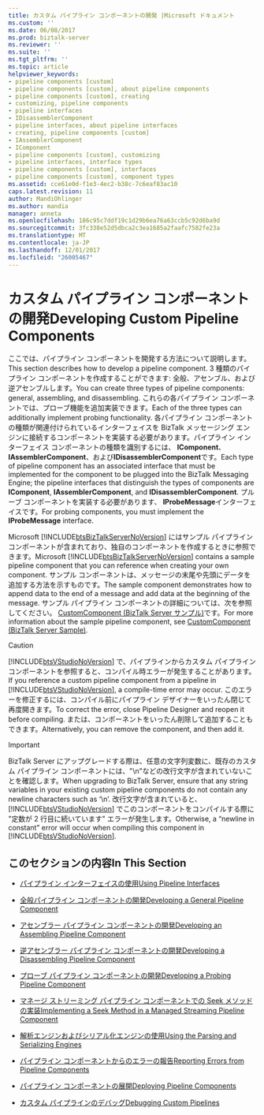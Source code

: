 ```yaml
---
title: カスタム パイプライン コンポーネントの開発 |Microsoft ドキュメント
ms.custom: ''
ms.date: 06/08/2017
ms.prod: biztalk-server
ms.reviewer: ''
ms.suite: ''
ms.tgt_pltfrm: ''
ms.topic: article
helpviewer_keywords:
- pipeline components [custom]
- pipeline components [custom], about pipeline components
- pipeline components [custom], creating
- customizing, pipeline components
- pipeline interfaces
- IDisassemblerComponent
- pipeline interfaces, about pipeline interfaces
- creating, pipeline components [custom]
- IAssemblerComponent
- IComponent
- pipeline components [custom], customizing
- pipeline interfaces, interface types
- pipeline components [custom], interfaces
- pipeline components [custom], component types
ms.assetid: cce61e0d-f1e3-4ec2-b38c-7c6eaf83ac10
caps.latest.revision: 11
author: MandiOhlinger
ms.author: mandia
manager: anneta
ms.openlocfilehash: 186c95c7ddf19c1d29b6ea76a63ccb5c92d6ba9d
ms.sourcegitcommit: 3fc338e52d5dbca2c3ea1685a2faafc7582fe23a
ms.translationtype: MT
ms.contentlocale: ja-JP
ms.lasthandoff: 12/01/2017
ms.locfileid: "26005467"
---
```

# <a name="developing-custom-pipeline-components"></a><span data-ttu-id="01c59-102">カスタム パイプライン コンポーネントの開発</span><span class="sxs-lookup"><span data-stu-id="01c59-102">Developing Custom Pipeline Components</span></span>
<span data-ttu-id="01c59-103">ここでは、パイプライン コンポーネントを開発する方法について説明します。</span><span class="sxs-lookup"><span data-stu-id="01c59-103">This section describes how to develop a pipeline component.</span></span> <span data-ttu-id="01c59-104">3 種類のパイプライン コンポーネントを作成することができます: 全般、アセンブル、および逆アセンブルします。</span><span class="sxs-lookup"><span data-stu-id="01c59-104">You can create three types of pipeline components: general, assembling, and disassembling.</span></span> <span data-ttu-id="01c59-105">これらの各パイプライン コンポーネントでは、プローブ機能を追加実装できます。</span><span class="sxs-lookup"><span data-stu-id="01c59-105">Each of the three types can additionally implement probing functionality.</span></span> <span data-ttu-id="01c59-106">各パイプライン コンポーネントの種類が関連付けられているインターフェイスを BizTalk メッセージング エンジンに接続するコンポーネントを実装する必要があります。パイプライン インターフェイス コンポーネントの種類を識別するには、 **IComponent**、 **IAssemblerComponent**、および**IDisassemblerComponent**です。</span><span class="sxs-lookup"><span data-stu-id="01c59-106">Each type of pipeline component has an associated interface that must be implemented for the component to be plugged into the BizTalk Messaging Engine; the pipeline interfaces that distinguish the types of components are **IComponent**, **IAssemblerComponent**, and **IDisassemblerComponent**.</span></span> <span data-ttu-id="01c59-107">プルーブ コンポーネントを実装する必要があります、 **IProbeMessage**インターフェイスです。</span><span class="sxs-lookup"><span data-stu-id="01c59-107">For probing components, you must implement the **IProbeMessage** interface.</span></span>  
  
 <span data-ttu-id="01c59-108">Microsoft [!INCLUDE[btsBizTalkServerNoVersion](../includes/btsbiztalkservernoversion-md.md)] にはサンプル パイプライン コンポーネントが含まれており、独自のコンポーネントを作成するときに参照できます。</span><span class="sxs-lookup"><span data-stu-id="01c59-108">Microsoft [!INCLUDE[btsBizTalkServerNoVersion](../includes/btsbiztalkservernoversion-md.md)] contains a sample pipeline component that you can reference when creating your own component.</span></span> <span data-ttu-id="01c59-109">サンプル コンポーネントは、メッセージの末尾や先頭にデータを追加する方法を示すものです。</span><span class="sxs-lookup"><span data-stu-id="01c59-109">The sample component demonstrates how to append data to the end of a message and add data at the beginning of the message.</span></span> <span data-ttu-id="01c59-110">サンプル パイプライン コンポーネントの詳細については、次を参照してください。 [CustomComponent (BizTalk Server サンプル)](../core/customcomponent-biztalk-server-sample.md)です。</span><span class="sxs-lookup"><span data-stu-id="01c59-110">For more information about the sample pipeline component, see [CustomComponent (BizTalk Server Sample)](../core/customcomponent-biztalk-server-sample.md).</span></span>  
  
> [!CAUTION]
>  <span data-ttu-id="01c59-111">[!INCLUDE[btsVStudioNoVersion](../includes/btsvstudionoversion-md.md)] で、パイプラインからカスタム パイプライン コンポーネントを参照すると、コンパイル時エラーが発生することがあります。</span><span class="sxs-lookup"><span data-stu-id="01c59-111">If you reference a custom pipeline component from a pipeline in [!INCLUDE[btsVStudioNoVersion](../includes/btsvstudionoversion-md.md)], a compile-time error may occur.</span></span> <span data-ttu-id="01c59-112">このエラーを修正するには、コンパイル前にパイプライン デザイナーをいったん閉じて再度開きます。</span><span class="sxs-lookup"><span data-stu-id="01c59-112">To correct the error, close Pipeline Designer and reopen it before compiling.</span></span> <span data-ttu-id="01c59-113">または、コンポーネントをいったん削除して追加することもできます。</span><span class="sxs-lookup"><span data-stu-id="01c59-113">Alternatively, you can remove the component, and then add it.</span></span>  
  
> [!IMPORTANT]
>  <span data-ttu-id="01c59-114">BizTalk Server にアップグレードする際は、任意の文字列変数に、既存のカスタム パイプライン コンポーネントには、"\n"などの改行文字が含まれていないことを確認します。</span><span class="sxs-lookup"><span data-stu-id="01c59-114">When upgrading to BizTalk Server, ensure that any string variables in your existing custom pipeline components do not contain any newline characters such as ‘\n’.</span></span> <span data-ttu-id="01c59-115">改行文字が含まれていると、[!INCLUDE[btsVStudioNoVersion](../includes/btsvstudionoversion-md.md)] でこのコンポーネントをコンパイルする際に "定数が 2 行目に続いています" エラーが発生します。</span><span class="sxs-lookup"><span data-stu-id="01c59-115">Otherwise, a “newline in constant” error will occur when compiling this component in [!INCLUDE[btsVStudioNoVersion](../includes/btsvstudionoversion-md.md)].</span></span>  
  
## <a name="in-this-section"></a><span data-ttu-id="01c59-116">このセクションの内容</span><span class="sxs-lookup"><span data-stu-id="01c59-116">In This Section</span></span>  
  
-   [<span data-ttu-id="01c59-117">パイプライン インターフェイスの使用</span><span class="sxs-lookup"><span data-stu-id="01c59-117">Using Pipeline Interfaces</span></span>](../core/using-pipeline-interfaces.md)  
  
-   [<span data-ttu-id="01c59-118">全般パイプライン コンポーネントの開発</span><span class="sxs-lookup"><span data-stu-id="01c59-118">Developing a General Pipeline Component</span></span>](../core/developing-a-general-pipeline-component.md)  
  
-   [<span data-ttu-id="01c59-119">アセンブラー パイプライン コンポーネントの開発</span><span class="sxs-lookup"><span data-stu-id="01c59-119">Developing an Assembling Pipeline Component</span></span>](../core/developing-an-assembling-pipeline-component.md)  
  
-   [<span data-ttu-id="01c59-120">逆アセンブラー パイプライン コンポーネントの開発</span><span class="sxs-lookup"><span data-stu-id="01c59-120">Developing a Disassembling Pipeline Component</span></span>](../core/developing-a-disassembling-pipeline-component.md)  
  
-   [<span data-ttu-id="01c59-121">プローブ パイプライン コンポーネントの開発</span><span class="sxs-lookup"><span data-stu-id="01c59-121">Developing a Probing Pipeline Component</span></span>](../core/developing-a-probing-pipeline-component.md)  
  
-   [<span data-ttu-id="01c59-122">マネージ ストリーミング パイプライン コンポーネントでの Seek メソッドの実装</span><span class="sxs-lookup"><span data-stu-id="01c59-122">Implementing a Seek Method in a Managed Streaming Pipeline Component</span></span>](../core/implementing-a-seek-method-in-a-managed-streaming-pipeline-component.md)  
  
-   [<span data-ttu-id="01c59-123">解析エンジンおよびシリアル化エンジンの使用</span><span class="sxs-lookup"><span data-stu-id="01c59-123">Using the Parsing and Serializing Engines</span></span>](../core/using-the-parsing-and-serializing-engines.md)  
  
-   [<span data-ttu-id="01c59-124">パイプライン コンポーネントからのエラーの報告</span><span class="sxs-lookup"><span data-stu-id="01c59-124">Reporting Errors from Pipeline Components</span></span>](../core/reporting-errors-from-pipeline-components.md)  
  
-   [<span data-ttu-id="01c59-125">パイプライン コンポーネントの展開</span><span class="sxs-lookup"><span data-stu-id="01c59-125">Deploying Pipeline Components</span></span>](../core/deploying-pipeline-components.md)  
  
-   [<span data-ttu-id="01c59-126">カスタム パイプラインのデバッグ</span><span class="sxs-lookup"><span data-stu-id="01c59-126">Debugging Custom Pipelines</span></span>](../core/debugging-custom-pipelines.md)